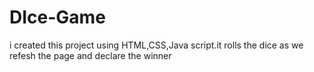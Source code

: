 # DIce-Game
 i created this project using HTML,CSS,Java script.it rolls the dice as we refesh the page and declare the winner
